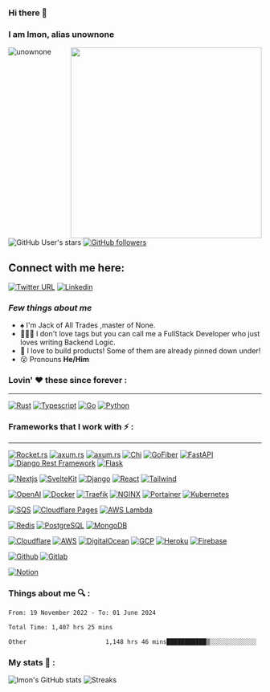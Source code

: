 ### Hi there 👋
### I am Imon, alias unownone
<img align="right" height="380px" width="380px" src="https://media4.giphy.com/media/bGgsc5mWoryfgKBx1u/giphy.gif?cid=ecf05e47esbqa0b2z18ytzbasxgr9gqu15v17tpr3sxavmkx&rid=giphy.gif&ct=g"/>

<p>
  <img src="https://komarev.com/ghpvc/?username=unownone&label=Profile%20views&color=9834eb&style=flat" alt="unownone" />     
  
  ![GitHub User's stars](https://img.shields.io/github/stars/unownone?style=social) 
  [![GitHub followers](https://img.shields.io/github/followers/unownone?style=social)](https://github.com/unownone/)
</p>


## Connect with me here:  
[![Twitter URL](https://img.shields.io/twitter/follow/unown1ne?style=social)](https://twitter.com/unown1ne)
[![Linkedin](https://img.shields.io/badge/imonroy-0A66C2?&style=for-the-badge&logo=linkedin)](https://www.linkedin.com/in/imon--roy/)
### *Few things about me*

-  ♠️ I'm Jack of All Trades ,master of None.
- 🧑🏾‍💻 I don't love tags but you can call me a FullStack Developer who just loves writing Backend Logic.
- 👯 I love to build products! Some of them are already pinned down under!
- 😮 Pronouns **He/Him**

### Lovin' :heart: these since forever :
---
[![Rust](https://img.shields.io/badge/Rust-black?style=for-the-badge&logo=rust&logoColor=#E57324)](https://www.rust-lang.org/)
[![Typescript](https://img.shields.io/badge/TypeScript-007ACC?style=for-the-badge&logo=typescript&logoColor=white)](https://www.typescriptlang.org/)
[![Go](https://img.shields.io/badge/Go-00ADD8?style=for-the-badge&logo=go&logoColor=white)](https://go.dev/)
[![Python](https://img.shields.io/badge/Python-FFD43B?style=for-the-badge&logo=python&logoColor=blue)](https://www.python.org/)

### Frameworks that I work with :zap: :
---
[![Rocket.rs](https://img.shields.io/badge/rocket.rs-D33847?&style=for-the-badge&logo=rust)](https://rocket.rs/)
[![axum.rs](https://img.shields.io/badge/axum-000000?&style=for-the-badge&logo=rust)](https://github.com/tokio-rs/axum/)
[![axum.rs](https://img.shields.io/badge/Express.js-000000?&style=for-the-badge&logo=express)](https://github.com/tokio-rs/axum/)
[![Chi](https://img.shields.io/badge/chi-000000?&style=for-the-badge&logo=GoLand)](https://go-chi.io/)
[![GoFiber](https://img.shields.io/badge/gofiber-000000?&style=for-the-badge&logo=GoLand)](https://gofiber.io/)
[![FastAPI](https://img.shields.io/badge/fastapi-109989?style=for-the-badge&logo=FASTAPI&logoColor=white)](https://fastapi.tiangolo.com/)
[![Django Rest Framework](https://img.shields.io/badge/DRF-092E20?style=for-the-badge&logo=django&logoColor=orange)](https://www.django-rest-framework.org/)
[![Flask](https://img.shields.io/badge/Flask-000000?&style=for-the-badge&logo=Flask)](https://flask.palletsprojects.com/en/2.2.x/)


[![Nextjs](https://img.shields.io/badge/Next.js-000000?&style=for-the-badge&logo=next.js)](https://nextjs.org/)
[![SvelteKit](https://img.shields.io/badge/SvelteKit-FF3E00?&style=for-the-badge&logo=svelte&logoColor=white)](https://svelte.dev/)
[![Django](https://img.shields.io/badge/Django-092E20?style=for-the-badge&logo=django&logoColor=green)](https://www.djangoproject.com/)
[![React](https://img.shields.io/badge/React-20232A?style=for-the-badge&logo=react&logoColor=61DAFB)](https://reactjs.org/)
[![Tailwind](https://img.shields.io/badge/Tailwind-000000?&style=for-the-badge&logo=Tailwind%20CSS)](https://tailwindcss.com/)


[![OpenAI](https://img.shields.io/badge/OpenAI-00000?style=for-the-badge&logo=docker&logoColor=white&logo=openai)](https://www.openai.com/)
[![Docker](https://img.shields.io/badge/Docker-2CA5E0?style=for-the-badge&logo=docker&logoColor=white)](https://www.docker.com/)
[![Traefik](https://img.shields.io/badge/Traefik-9D0FB0?&style=for-the-badge&logo=Traefik%20Mesh)](https://traefik.io/)
[![NGINX](https://img.shields.io/badge/Nginx-009639?style=for-the-badge&logo=nginx&logoColor=white)](https://www.portainer.io/)
[![Portainer](https://img.shields.io/badge/Portainer-000000?&style=for-the-badge&logo=portainer)](https://www.portainer.io/)
[![Kubernetes](https://img.shields.io/badge/Kubernetes-00000?style=for-the-badge&logo=docker&logoColor=white&logo=kubernetes)](https://www.kubernetes.io/)


[![SQS](https://img.shields.io/badge/SQS-FF4F00?&style=for-the-badge&logo=amazonsqs&logoColor=white)](https://aws.amazon.com/sqs/)
[![Cloudflare Pages](https://img.shields.io/badge/Cloudflare_Pages-F38020?&style=for-the-badge&logo=cloudflarepages&logoColor=white)](https://pages.cloudflare.com/)
[![AWS Lambda](https://img.shields.io/badge/AWS_Lambda-FF9900?&style=for-the-badge&logoColor=white&logo=awsamplify)](https://aws.amazon.com/lambda/)


[![Redis](https://img.shields.io/badge/redis-CC0000.svg?&style=for-the-badge&logo=redis&logoColor=white)](https://redis.io/)
[![PostgreSQL](https://img.shields.io/badge/PostgreSQL-000000?&style=for-the-badge&logo=postgresql)](https://www.postgresql.org/)
[![MongoDB](https://img.shields.io/badge/mongodb-10000?&style=for-the-badge&logo=MongoDB)](https://www.mongodb.com/)


[![Cloudflare](https://img.shields.io/badge/cloudflare-00000?&style=for-the-badge&logo=cloudflare)](https://www.cloudflare.com)
[![AWS](https://img.shields.io/badge/AWS-FF9900?&style=for-the-badge&logoColor=white&logo=Amazon%20AWS)](https://aws.amazon.com/)
[![DigitalOcean](https://img.shields.io/badge/DigitalOcean-000000?&style=for-the-badge&logo=DigitalOcean)](https://www.digitalocean.com/)
[![GCP](https://img.shields.io/badge/Google%20Cloud-000000?&style=for-the-badge&logo=Google%20Cloud)](https://cloud.google.com/)
[![Heroku](https://img.shields.io/badge/heroku-430098?&style=for-the-badge&logo=heroku)](https://www.heroku.com/)
[![Firebase](https://img.shields.io/badge/Flask-000000?style=for-the-badge&logo=flask&logoColor=white)](https://firebase.google.com/)


[![Github](https://img.shields.io/badge/GitHub-100000?style=for-the-badge&logo=github&logoColor=white)](https://github.com/)
[![Gitlab](https://img.shields.io/badge/GitLab-000000?&style=for-the-badge&logo=gitlab)](https://about.gitlab.com/)


[![Notion](https://img.shields.io/badge/notion-000000?&style=for-the-badge&logo=notion)](https://www.notion.so/)

### Things about me 🔍 :
<!--START_SECTION:waka-->

```txt
From: 19 November 2022 - To: 01 June 2024

Total Time: 1,407 hrs 25 mins

Other                      1,148 hrs 46 mins███████████▒░░░░░░░░░░░░░   44.94 %
```

<!--END_SECTION:waka-->

### My stats 🌠 :
![Imon's GitHub stats](https://github-readme-stats.vercel.app/api/wakatime?username=unownone&layout=compact&theme=dark&show_icons=true)
![Streaks](https://streak-stats.demolab.com/?user=unownone&theme=gotham)
